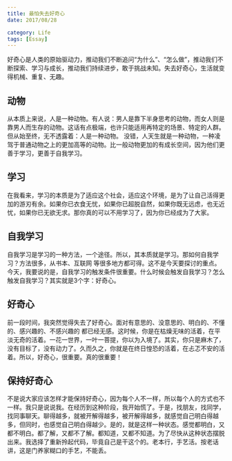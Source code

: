 ```yaml
---
title: 最怕失去好奇心
date: 2017/08/28

category: Life
tags: [Essay]
---
```


好奇心是人类的原始驱动力，推动我们不断追问“为什么”、“怎么做”，推动我们不断探索、学习与成长，推动我们持续进步，敢于挑战未知。失去好奇心，生活就变得机械、重复、无趣。
<!---->

## 动物
从本质上来说，人是一种动物。有人说：男人是靠下半身思考的动物，而女人则是靠男人而生存的动物。这话有点极端，也许只能适用再特定的场景、特定的人群。但从始至终，无不透露着：人是一种动物。
没错，人天生就是一种动物，一种凌驾于普通动物之上的更加高等的动物。比一般动物更加的有成长空间，因为他们更善于学习，更善于自我学习。

## 学习
在我看来，学习的本质是为了适应这个社会，适应这个环境，是为了让自己活得更加的游刃有余。如果你已衣食无忧，如果你已超脱自然，如果你既无远虑，也无近忧，如果你已无欲无求。那你真的可以不用学习了，因为你已经成为了大家。

## 自我学习
自我学习是学习的一种方法，一个途径。所以，其本质就是学习。那如何自我学习？方法很多，从书本、互联网 等很多地方都可得。这不是今天要探讨的重点。今天，我要说的是，自我学习的触发条件很重要。什么时候会触发自我学习？怎么触发自我学习？其实就是3个字：好奇心。

## 好奇心
前一段时间，我突然觉得失去了好奇心。面对有意思的、没意思的、明白的、不懂的、感兴趣的、不感兴趣的 都已经无感。这时候，你是在枯燥无味的活着，在平淡无奇的活着。一花一世界，一叶一菩提，你以为入境了。其实，你只是麻木了，没有目标了，没有动力了。久而久之，你就是在终日惶恐的活着，在忐忑不安的活着。所以，好奇心，很重要。真的很重要！

## 保持好奇心
不是说大家应该怎样才能保持好奇心，因为每个人不一样，所以每个人的方式也不一样。我只是说说我。在经历到这种阶段，我开始慌了。于是，找朋友，找同学，找同事聊天。聊得越多，就被开解得越多，被开解得越多，就感觉自己明白得越多，但同时，也感觉自己明白得越少。是的，就是这样一种状态。感觉都明白，又都不明白。都了解，又都不了解。都知道，又都不知道。为了尽快从这种状态摆脱出来。我选择了重新拎起代码，毕竟自己是干这个的。老本行，手艺活。按老话讲，这是门养家糊口的手艺，不能丢。


